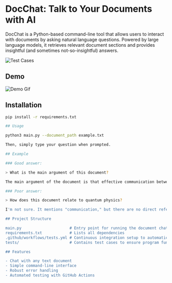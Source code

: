 # DocChat: Talk to Your Documents with AI

DocChat is a Python-based command-line tool that allows users to interact with documents by asking natural language questions. Powered by large language models, it retrieves relevant document sections and provides insightful (and sometimes not-so-insightful) answers.

![Test Cases](https://github.com/nile842ll/Project-DocChat/actions/workflows/tests.yml/badge.svg)

## Demo

![Demo Gif](https://s1.ezgif.com/tmp/ezgif-13526013d2db46.gif)


## Installation
```bash
pip install -r requirements.txt

## Usage

python3 main.py --document_path example.txt

Then, simply type your question when prompted.

## Example

### Good answer:

> What is the main argument of this document?

The main argument of the document is that effective communication between humans and machines is becoming increasingly vital in modern society, as demonstrated by the growing use of AI tools.

### Poor answer:

> How does this document relate to quantum physics?

I'm not sure. It mentions "communication," but there are no direct references to quantum physics.

## Project Structure

main.py                     # Entry point for running the document chat program
requirements.txt            # Lists all dependencies
.github/workflows/tests.yml # Continuous integration setup to automatically run tests
tests/                      # Contains test cases to ensure program functionality

## Features

- Chat with any text document
- Simple command-line interface
- Robust error handling
- Automated testing with GitHub Actions


